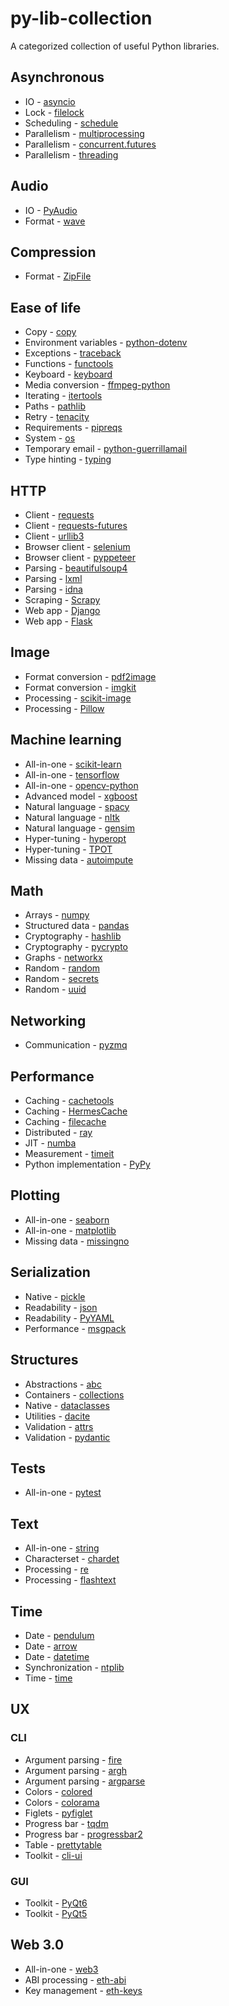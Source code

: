 # py-lib-collection

A categorized collection of useful Python libraries.

## Asynchronous

* IO - [asyncio](https://docs.python.org/3/library/asyncio.html)
* Lock - [filelock](https://pypi.org/project/filelock/)
* Scheduling - [schedule](https://pypi.org/project/schedule/)
* Parallelism - [multiprocessing](https://docs.python.org/3/library/multiprocessing.html)
* Parallelism - [concurrent.futures](https://docs.python.org/3/library/concurrent.futures.html)
* Parallelism - [threading](https://docs.python.org/3/library/threading.html)

## Audio

* IO - [PyAudio](https://pypi.org/project/PyAudio/)
* Format - [wave](https://docs.python.org/3/library/wave.html)

## Compression

* Format - [ZipFile](https://docs.python.org/3/library/zipfile.html)

## Ease of life

* Copy - [copy](https://docs.python.org/3/library/copy.html)
* Environment variables - [python-dotenv](https://pypi.org/project/python-dotenv/)
* Exceptions - [traceback](https://docs.python.org/3/library/traceback.html)
* Functions - [functools](https://docs.python.org/3/library/functools.html)
* Keyboard - [keyboard](https://pypi.org/project/keyboard/)
* Media conversion - [ffmpeg-python](https://pypi.org/project/ffmpeg-python/)
* Iterating - [itertools](https://docs.python.org/3/library/itertools.html)
* Paths - [pathlib](https://docs.python.org/3/library/pathlib.html)
* Retry - [tenacity](https://pypi.org/project/tenacity/)
* Requirements - [pipreqs](https://pypi.org/project/pipreqs/)
* System - [os](https://docs.python.org/3/library/os.html)
* Temporary email - [python-guerrillamail](https://pypi.org/project/python-guerrillamail/)
* Type hinting - [typing](https://docs.python.org/3/library/typing.html)

## HTTP

* Client - [requests](https://pypi.org/project/requests/)
* Client - [requests-futures](https://pypi.org/project/requests-futures/)
* Client - [urllib3](https://pypi.org/project/urllib3/)
* Browser client - [selenium](https://pypi.org/project/selenium/)
* Browser client - [pyppeteer](https://pypi.org/project/pyppeteer/)
* Parsing - [beautifulsoup4](https://pypi.org/project/beautifulsoup4/)
* Parsing - [lxml](https://pypi.org/project/lxml/)
* Parsing - [idna](https://pypi.org/project/idna/)
* Scraping - [Scrapy](https://pypi.org/project/Scrapy/)
* Web app - [Django](https://pypi.org/project/Django/)
* Web app - [Flask](https://pypi.org/project/Flask/)

## Image

* Format conversion - [pdf2image](https://pypi.org/project/pdf2image/)
* Format conversion - [imgkit](https://pypi.org/project/imgkit/)
* Processing - [scikit-image](https://pypi.org/project/scikit-image/)
* Processing - [Pillow](https://pypi.org/project/Pillow/)

## Machine learning

* All-in-one - [scikit-learn](https://pypi.org/project/scikit-learn/)
* All-in-one - [tensorflow](https://pypi.org/project/tensorflow/)
* All-in-one - [opencv-python](https://pypi.org/project/opencv-python/)
* Advanced model - [xgboost](https://pypi.org/project/xgboost/)
* Natural language - [spacy](https://pypi.org/project/spacy/)
* Natural language - [nltk](https://pypi.org/project/nltk/)
* Natural language - [gensim](https://pypi.org/project/gensim/)
* Hyper-tuning - [hyperopt](https://pypi.org/project/hyperopt/)
* Hyper-tuning - [TPOT](https://pypi.org/project/TPOT/)
* Missing data - [autoimpute](https://pypi.org/project/autoimpute/)

## Math

* Arrays - [numpy](https://pypi.org/project/numpy/)
* Structured data - [pandas](https://pypi.org/project/pandas/)
* Cryptography - [hashlib](https://docs.python.org/3/library/hashlib.html)
* Cryptography - [pycrypto](https://pypi.org/project/pycrypto/)
* Graphs - [networkx](https://pypi.org/project/networkx/)
* Random - [random](https://docs.python.org/3/library/random.html)
* Random - [secrets](https://docs.python.org/3/library/secrets.html)
* Random - [uuid](https://docs.python.org/3/library/uuid.html)

## Networking

* Communication - [pyzmq](https://pypi.org/project/pyzmq/)

## Performance

* Caching - [cachetools](https://pypi.org/project/cachetools/)
* Caching - [HermesCache](https://pypi.org/project/HermesCache/)
* Caching - [filecache](https://pypi.org/project/filecache/)
* Distributed - [ray](https://pypi.org/project/ray/)
* JIT - [numba](https://pypi.org/project/numba/)
* Measurement - [timeit](https://docs.python.org/3/library/timeit.html)
* Python implementation - [PyPy](https://www.pypy.org/)

## Plotting

* All-in-one - [seaborn](https://pypi.org/project/seaborn/)
* All-in-one - [matplotlib](https://pypi.org/project/matplotlib/)
* Missing data - [missingno](https://pypi.org/project/missingno/)

## Serialization

* Native - [pickle](https://docs.python.org/3/library/pickle.html)
* Readability - [json](https://docs.python.org/3/library/json.html)
* Readability - [PyYAML](https://pypi.org/project/PyYAML/)
* Performance - [msgpack](https://pypi.org/project/msgpack/)

## Structures

* Abstractions - [abc](https://docs.python.org/3/library/abc.html)
* Containers - [collections](https://docs.python.org/3/library/collections.htmla)
* Native - [dataclasses](https://docs.python.org/3/library/dataclasses.html)
* Utilities - [dacite](https://pypi.org/project/dacite/)
* Validation - [attrs](https://pypi.org/project/attrs/)
* Validation - [pydantic](https://pypi.org/project/pydantic/)

## Tests

* All-in-one - [pytest](https://pypi.org/project/pytest/)

## Text

* All-in-one - [string](https://docs.python.org/3/library/string.html)
* Characterset - [chardet](https://pypi.org/project/chardet/)
* Processing - [re](https://docs.python.org/3/library/re.html)
* Processing - [flashtext](https://pypi.org/project/flashtext/)

## Time

* Date - [pendulum](https://pypi.org/project/pendulum/)
* Date - [arrow](https://pypi.org/project/arrow/)
* Date - [datetime](https://docs.python.org/3/library/datetime.html)
* Synchronization - [ntplib](https://pypi.org/project/ntplib/)
* Time - [time](https://docs.python.org/3/library/time.html)

## UX

### CLI

* Argument parsing - [fire](https://pypi.org/project/fire/)
* Argument parsing - [argh](https://pypi.org/project/argh/)
* Argument parsing - [argparse](https://docs.python.org/3/library/argparse.html)
* Colors - [colored](https://pypi.org/project/colored/)
* Colors - [colorama](https://pypi.org/project/colorama/)
* Figlets - [pyfiglet](https://pypi.org/project/pyfiglet/)
* Progress bar - [tqdm](https://pypi.org/project/tqdm/)
* Progress bar - [progressbar2](https://pypi.org/project/progressbar2/)
* Table - [prettytable](https://pypi.org/project/prettytable/)
* Toolkit - [cli-ui](https://pypi.org/project/cli-ui/)

### GUI

* Toolkit - [PyQt6](https://pypi.org/project/PyQt6/)
* Toolkit - [PyQt5](https://pypi.org/project/PyQt5/)

## Web 3.0

* All-in-one - [web3](https://pypi.org/project/web3/)
* ABI processing - [eth-abi](https://pypi.org/project/eth-abi/)
* Key management - [eth-keys](https://pypi.org/project/eth-keys/)

